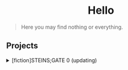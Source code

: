 # <center> Hello </center>

> Here you may find nothing or everything.

## Projects

<details>
<summary> [fiction]STEINS;GATE 0 (updating) </summary>
  <ul>
    <li> <a href="./steins_gate_0/docs/0000"> Prologue </a> </li>
    <li> <a href="./steins_gate_0/docs/0001"> 0001 - R0 </a> </li>
    <li> <a href="./steins_gate_0/docs/0002"> 0002 - R0 </a> </li>
    <li> <a href="./steins_gate_0/docs/0003"> 0003 - R0 </a> </li>
    <li> <a href="./steins_gate_0/docs/0004"> 0004 - R0 </a> </li>
    <li> <a href="./steins_gate_0/docs/0005"> 0005 - R0 </a> </li>
    <li> <a href="./steins_gate_0/docs/0006"> 0006 - R0 </a> </li>
    <li> <a href="./steins_gate_0/docs/0007"> 0007 - R0 </a> </li>
    <li> <a href="./steins_gate_0/docs/0008"> 0008 - R0 </a> </li>
    <li> <a href="./steins_gate_0/docs/0009"> 0009 - R0 </a> </li>
    <li> <a href="./steins_gate_0/docs/0010"> 0010 - R0 </a> </li>
    <li> <a href="./steins_gate_0/docs/0011"> 0011 - R0 </a> </li>
    <li> <a href="./steins_gate_0/docs/0012"> 0012 - R0 </a> </li>
    <li> <a href="./steins_gate_0/docs/0013"> 0013 - R0 </a> </li>
    <li> <a href="./steins_gate_0/docs/0014"> 0014 - R0 </a> </li>
    <li> <a href="./steins_gate_0/docs/0015"> 0015 - R0 </a> </li>
    <li> <a href="./steins_gate_0/docs/0016"> 0016 - R0 </a> </li>
    <li> <a href="./steins_gate_0/docs/0017"> 0017 - R0 </a> </li>
    <li> <a href="./steins_gate_0/docs/0018"> 0018 - R0 </a> </li>
    <li> <a href="./steins_gate_0/docs/0019"> 0019 - R0 </a> </li>
    <li> <a href="./steins_gate_0/docs/0020"> 0020 - R0 </a> </li>
    <li> <a href="./steins_gate_0/docs/0021"> 0021 - R0 </a> </li>
    <li> <a href="./steins_gate_0/docs/0022"> 0022 - R0 </a> </li>
    <li> <a href="./steins_gate_0/docs/0023"> 0023 - R0 </a> </li>
    <li> <a href="./steins_gate_0/docs/0024"> 0024 - R0 </a> </li>
    <li> <a href="./steins_gate_0/docs/0025"> 0025 - R0 </a> </li>
    <li> <a href="./steins_gate_0/docs/0026"> 0026 - R0 </a> </li>
    <li> <a href="./steins_gate_0/docs/0027"> 0027 - R0 </a> </li>
    <li> <a href="./steins_gate_0/docs/0028"> 0028 - R0 </a> </li>
    <li> <a href="./steins_gate_0/docs/0029"> 0029 - R0 </a> </li>
    <li> <a href="./steins_gate_0/docs/0030"> 0030 - R0 </a> </li>
    <li> <a href="./steins_gate_0/docs/0031"> 0031 - R0 </a> </li>
    <li> <a href="./steins_gate_0/docs/0032"> 0032 - R0 </a> </li>
    <li> <a href="./steins_gate_0/docs/0033"> 0033 - R0 </a> </li>
    <li> <a href="./steins_gate_0/docs/0034"> 0034 - R0 </a> </li>
    <li> <a href="./steins_gate_0/docs/0035"> 0035 - R0 </a> </li>
    <li> <a href="./steins_gate_0/docs/0036"> 0036 - R1 </a> </li>
    <li> <a href="./steins_gate_0/docs/0037"> 0037 - R1 </a> </li>
    <li> <a href="./steins_gate_0/docs/0038"> 0038 - R1 </a> </li>
    <li> <a href="./steins_gate_0/docs/0039"> 0039 - R1 </a> </li>
    <li> <a href="./steins_gate_0/docs/0040"> 0040 - R1 </a> </li>
    <li> <a href="./steins_gate_0/docs/0041"> 0041 - R1 </a> </li>
    <li> <a href="./steins_gate_0/docs/0042"> 0042 - R1 </a> </li>
    <li> <a href="./steins_gate_0/docs/0043"> 0043 - R1 </a> </li>
    <li> <a href="./steins_gate_0/docs/0044"> 0044 - R1 </a> </li>
    <li> <a href="./steins_gate_0/docs/0045"> 0045 - R1 </a> </li>
    <li> <a href="./steins_gate_0/docs/0046"> 0046 - R1 </a> </li>
    <li> <a href="./steins_gate_0/docs/0047"> 0047 - R1 </a> </li>
    <li> <a href="./steins_gate_0/docs/0048"> 0048 - R1 </a> </li>
    <li> <a href="./steins_gate_0/docs/0049"> 0049 - Valkyrie's Final Report_BE </a> </li>
    <li> <a href="./steins_gate_0/docs/0050"> 0050 - R2 </a> </li>
    <li> <a href="./steins_gate_0/docs/0051"> 0051 - R2 </a> </li>
    <li> <a href="./steins_gate_0/docs/0052"> 0052 - R2 </a> </li>
    <li> <a href="./steins_gate_0/docs/0053"> 0053 - R2 </a> </li>
    <li> <a href="./steins_gate_0/docs/0054"> 0054 - R2 </a> </li>
    <li> <a href="./steins_gate_0/docs/0055"> 0055 - R2 </a> </li>
    <li> <a href="./steins_gate_0/docs/0056"> 0056 - R2 </a> </li>
    <li> <a href="./steins_gate_0/docs/0057"> 0057 - R2 </a> </li>
    <li> <a href="./steins_gate_0/docs/0058"> 0058 - R2 </a> </li>
    <li> <a href="./steins_gate_0/docs/0059"> 0059 - R2 </a> </li>
    <li> <a href="./steins_gate_0/docs/0060"> 0060 - R2 </a> </li>
    <li> <a href="./steins_gate_0/docs/0061"> 0061 - R2 </a> </li>
    <li> <a href="./steins_gate_0/docs/0062"> 0062 - R2 </a> </li>
    <li> <a href="./steins_gate_0/docs/0063"> 0063 - R2 </a> </li>
    <li> <a href="./steins_gate_0/docs/0064"> 0064 - R2 </a> </li>
    <li> <a href="./steins_gate_0/docs/0065"> 0065 - R2 </a> </li>
    <li> <a href="./steins_gate_0/docs/0066"> 0066 - R2 </a> </li>
    <li> <a href="./steins_gate_0/docs/0067"> 0067 - R2 </a> </li>
    <li> <a href="./steins_gate_0/docs/0068"> 0068 - R2 </a> </li>
    <li> <a href="./steins_gate_0/docs/0069"> 0069 - R2 </a> </li>
  </ul>
</details>
